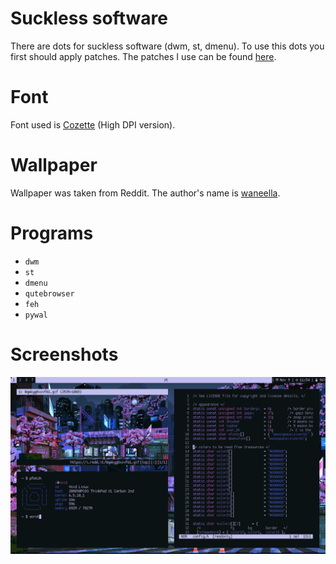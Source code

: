 # Suckless software

There are dots for suckless software (dwm, st, dmenu). To use this dots you first should apply patches. The patches I use can be found [here](https://h05t.xyz/x/sl).

# Font

Font used is [Cozette](https://github.com/slavfox/Cozette) (High DPI version).

# Wallpaper

Wallpaper was taken from Reddit. The author's name is [waneella](https://www.waneella.com/).

# Programs

- `dwm`
- `st`
- `dmenu`
- `qutebrowser`
- `feh`
- `pywal`

# Screenshots

![](screenshots/screenshot.png)